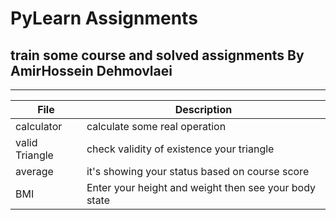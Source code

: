# PyLearn Assignments
## train some course and solved assignments By AmirHossein Dehmovlaei

---
| File      | Description |
| ----------- | ----------- |
| calculator      | calculate some real operation|
| valid Triangle   | check validity of existence your triangle|
| average   | it's showing your status based on course score|
| BMI   |Enter your height and weight then see your body state|